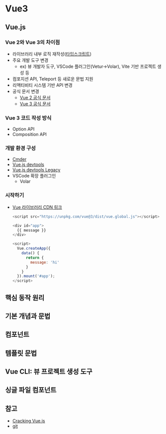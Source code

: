 # Vue3

## Vue.js
### Vue 2와 Vue 3의 차이점
- 라이브러리 내부 로직 재작성([타입스크립트](https://joshua1988.github.io/ts/why-ts.html#%ED%83%80%EC%9E%85%EC%8A%A4%ED%81%AC%EB%A6%BD%ED%8A%B8%EB%9E%80))
- 주요 개발 도구 변경
  - ex) 뷰 개발자 도구, VSCode 플러그인(Vetur->Volar), Vite 기반 프로젝트 생성 등
- 컴포지션 API, Teleport 등 새로운 문법 지원
- 리액티비티 시스템 기반 API 변경
- 공식 문서 변경
  - [Vue 2 공식 문서](https://v2.vuejs.org/)
  - [Vue 3 공식 문서](https://vuejs.org/)

### Vue 3 코드 작성 방식
- Option API
- Composition API

### 개발 환경 구성
- [Cmder](https://cmder.app/)
- [Vue.js devtools ](https://chromewebstore.google.com/detail/vuejs-devtools/nhdogjmejiglipccpnnnanhbledajbpd)
- [Vue.js devtools Legacy](https://chromewebstore.google.com/detail/vuejs-devtools/iaajmlceplecbljialhhkmedjlpdblhp)
- VSCode 확장 플러그인
  - Volar

### 시작하기
- [Vue 라이브러리 CDN 링크](https://vuejs.org/guide/quick-start.html#using-vue-from-cdn)
  ```javascript
  <script src="https://unpkg.com/vue@3/dist/vue.global.js"></script>
  
  <div id="app">
    {{ message }}
  </div>

  <script>
    Vue.createApp({
      data() {
        return {
          message: 'hi'
        }
      }
    }).mount('#app');
  </script>
  ```

## 핵심 동작 원리


## 기본 개념과 문법


## 컴포넌트


## 템플릿 문법


## Vue CLI: 뷰 프로젝트 생성 도구


## 싱글 파일 컴포넌트


## 참고
- [Cracking Vue.js](https://joshua1988.github.io/vue-camp/)
- [git](https://github.com/joshua1988/learn-vue-js)
